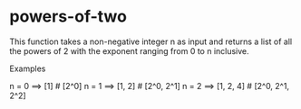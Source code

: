 # powers-of-two
This function  takes a non-negative integer n as input and returns a list of all the powers of 2 with the exponent ranging from 0 to n inclusive.

Examples

n = 0  ==> [1]        # [2^0]
n = 1  ==> [1, 2]     # [2^0, 2^1]
n = 2  ==> [1, 2, 4]  # [2^0, 2^1, 2^2]
